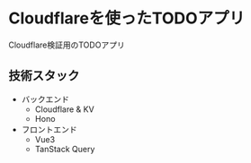 # Cloudflareを使ったTODOアプリ

Cloudflare検証用のTODOアプリ

## 技術スタック

- バックエンド
  - Cloudflare & KV
  - Hono
- フロントエンド
  - Vue3
  - TanStack Query
